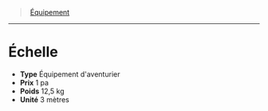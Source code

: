 ﻿---
!EquipmentItem
Type: Équipement d'aventurier
Price: 1 pa
Weight: 12,5 kg
Unity: 3 mètres
Id: equipment_hd.md#Échelle
ParentLink: equipment_hd.md#Équipement
Name: Échelle
ParentName: Équipement
NameLevel: 1
Attributes: {}
---
> [Équipement](hd_equipment.md)

---

# Échelle

- **Type** Équipement d'aventurier
- **Prix** 1 pa
- **Poids** 12,5 kg
- **Unité** 3 mètres

